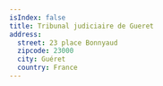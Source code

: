 ```yaml
---
isIndex: false
title: Tribunal judiciaire de Gueret
address:
  street: 23 place Bonnyaud
  zipcode: 23000
  city: Guéret
  country: France
---
```

